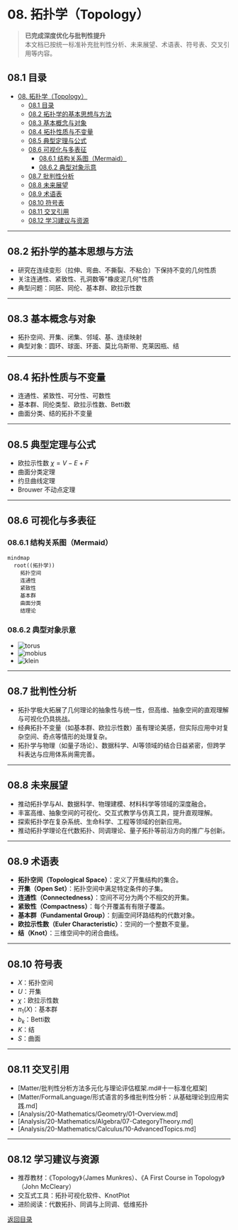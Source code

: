 # 08. 拓扑学（Topology）

> **已完成深度优化与批判性提升**  
> 本文档已按统一标准补充批判性分析、未来展望、术语表、符号表、交叉引用等内容。

## 08.1 目录

- [08. 拓扑学（Topology）](#08-拓扑学topology)
  - [08.1 目录](#081-目录)
  - [08.2 拓扑学的基本思想与方法](#082-拓扑学的基本思想与方法)
  - [08.3 基本概念与对象](#083-基本概念与对象)
  - [08.4 拓扑性质与不变量](#084-拓扑性质与不变量)
  - [08.5 典型定理与公式](#085-典型定理与公式)
  - [08.6 可视化与多表征](#086-可视化与多表征)
    - [08.6.1 结构关系图（Mermaid）](#0861-结构关系图mermaid)
    - [08.6.2 典型对象示意](#0862-典型对象示意)
  - [08.7 批判性分析](#087-批判性分析)
  - [08.8 未来展望](#088-未来展望)
  - [08.9 术语表](#089-术语表)
  - [08.10 符号表](#0810-符号表)
  - [08.11 交叉引用](#0811-交叉引用)
  - [08.12 学习建议与资源](#0812-学习建议与资源)

---

## 08.2 拓扑学的基本思想与方法

- 研究在连续变形（拉伸、弯曲、不撕裂、不粘合）下保持不变的几何性质
- 关注连通性、紧致性、孔洞数等"橡皮泥几何"性质
- 典型问题：同胚、同伦、基本群、欧拉示性数

---

## 08.3 基本概念与对象

- 拓扑空间、开集、闭集、邻域、基、连续映射
- 典型对象：圆环、球面、环面、莫比乌斯带、克莱因瓶、结

---

## 08.4 拓扑性质与不变量

- 连通性、紧致性、可分性、可数性
- 基本群、同伦类型、欧拉示性数、Betti数
- 曲面分类、结的拓扑不变量

---

## 08.5 典型定理与公式

- 欧拉示性数 $\chi = V - E + F$
- 曲面分类定理
- 约旦曲线定理
- Brouwer 不动点定理

---

## 08.6 可视化与多表征

### 08.6.1 结构关系图（Mermaid）

```mermaid
mindmap
  root((拓扑学))
    拓扑空间
    连通性
    紧致性
    基本群
    曲面分类
    结理论
```

### 08.6.2 典型对象示意

- ![torus](https://latex.codecogs.com/svg.image?\text{Torus})
- ![mobius](https://latex.codecogs.com/svg.image?\text{M\"obius%20Band})
- ![klein](https://latex.codecogs.com/svg.image?\text{Klein%20Bottle})

---

## 08.7 批判性分析

- 拓扑学极大拓展了几何理论的抽象性与统一性，但高维、抽象空间的直观理解与可视化仍具挑战。
- 经典拓扑不变量（如基本群、欧拉示性数）虽有理论美感，但实际应用中对复杂空间、奇点等情形的处理复杂。
- 拓扑学与物理（如量子场论）、数据科学、AI等领域的结合日益紧密，但跨学科表达与应用体系尚需完善。

---

## 08.8 未来展望

- 推动拓扑学与AI、数据科学、物理建模、材料科学等领域的深度融合。
- 丰富高维、抽象空间的可视化、交互式教学与仿真工具，提升直观理解。
- 探索拓扑学在复杂系统、生命科学、工程等领域的创新应用。
- 推动拓扑学理论在代数拓扑、同调理论、量子拓扑等前沿方向的推广与创新。

---

## 08.9 术语表

- **拓扑空间（Topological Space）**：定义了开集结构的集合。
- **开集（Open Set）**：拓扑空间中满足特定条件的子集。
- **连通性（Connectedness）**：空间不可分为两个不相交的开集。
- **紧致性（Compactness）**：每个开覆盖有有限子覆盖。
- **基本群（Fundamental Group）**：刻画空间环路结构的代数对象。
- **欧拉示性数（Euler Characteristic）**：空间的一个整数不变量。
- **结（Knot）**：三维空间中的闭合曲线。

---

## 08.10 符号表

- $X$：拓扑空间
- $U$：开集
- $\chi$：欧拉示性数
- $\pi_1(X)$：基本群
- $b_k$：Betti数
- $K$：结
- $S$：曲面

---

## 08.11 交叉引用

- [Matter/批判性分析方法多元化与理论评估框架.md#十一标准化框架]
- [Matter/FormalLanguage/形式语言的多维批判性分析：从基础理论到应用实践.md]
- [Analysis/20-Mathematics/Geometry/01-Overview.md]
- [Analysis/20-Mathematics/Algebra/07-CategoryTheory.md]
- [Analysis/20-Mathematics/Calculus/10-AdvancedTopics.md]

---

## 08.12 学习建议与资源

- 推荐教材：《Topology》（James Munkres）、《A First Course in Topology》（John McCleary）
- 交互式工具：拓扑可视化软件、KnotPlot
- 进阶阅读：代数拓扑、同调与上同调、低维拓扑

[返回目录](#081-目录)
